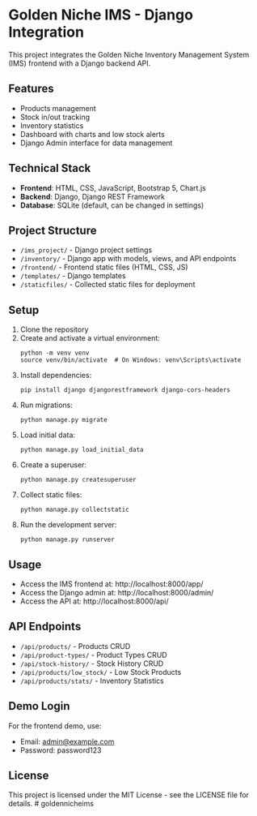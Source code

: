 # Golden Niche IMS - Django Integration

This project integrates the Golden Niche Inventory Management System (IMS) frontend with a Django backend API.

## Features

- Products management
- Stock in/out tracking
- Inventory statistics
- Dashboard with charts and low stock alerts
- Django Admin interface for data management

## Technical Stack

- **Frontend**: HTML, CSS, JavaScript, Bootstrap 5, Chart.js
- **Backend**: Django, Django REST Framework
- **Database**: SQLite (default, can be changed in settings)

## Project Structure

- `/ims_project/` - Django project settings
- `/inventory/` - Django app with models, views, and API endpoints
- `/frontend/` - Frontend static files (HTML, CSS, JS)
- `/templates/` - Django templates
- `/staticfiles/` - Collected static files for deployment

## Setup

1. Clone the repository
2. Create and activate a virtual environment:
   ```
   python -m venv venv
   source venv/bin/activate  # On Windows: venv\Scripts\activate
   ```
3. Install dependencies:
   ```
   pip install django djangorestframework django-cors-headers
   ```
4. Run migrations:
   ```
   python manage.py migrate
   ```
5. Load initial data:
   ```
   python manage.py load_initial_data
   ```
6. Create a superuser:
   ```
   python manage.py createsuperuser
   ```
7. Collect static files:
   ```
   python manage.py collectstatic
   ```
8. Run the development server:
   ```
   python manage.py runserver
   ```

## Usage

- Access the IMS frontend at: http://localhost:8000/app/
- Access the Django admin at: http://localhost:8000/admin/
- Access the API at: http://localhost:8000/api/

## API Endpoints

- `/api/products/` - Products CRUD
- `/api/product-types/` - Product Types CRUD
- `/api/stock-history/` - Stock History CRUD
- `/api/products/low_stock/` - Low Stock Products
- `/api/products/stats/` - Inventory Statistics

## Demo Login

For the frontend demo, use:
- Email: admin@example.com
- Password: password123

## License

This project is licensed under the MIT License - see the LICENSE file for details. # goldennicheims
